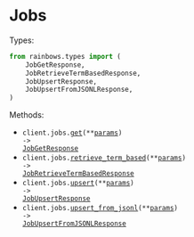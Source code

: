 # Jobs

Types:

```python
from rainbows.types import (
    JobGetResponse,
    JobRetrieveTermBasedResponse,
    JobUpsertResponse,
    JobUpsertFromJSONLResponse,
)
```

Methods:

- <code title="post /jobs/get">client.jobs.<a href="./src/rainbows/resources/jobs.py">get</a>(\*\*<a href="src/rainbows/types/job_get_params.py">params</a>) -> <a href="./src/rainbows/types/job_get_response.py">JobGetResponse</a></code>
- <code title="post /jobs/retrieve_term_based">client.jobs.<a href="./src/rainbows/resources/jobs.py">retrieve_term_based</a>(\*\*<a href="src/rainbows/types/job_retrieve_term_based_params.py">params</a>) -> <a href="./src/rainbows/types/job_retrieve_term_based_response.py">JobRetrieveTermBasedResponse</a></code>
- <code title="post /jobs/upsert">client.jobs.<a href="./src/rainbows/resources/jobs.py">upsert</a>(\*\*<a href="src/rainbows/types/job_upsert_params.py">params</a>) -> <a href="./src/rainbows/types/job_upsert_response.py">JobUpsertResponse</a></code>
- <code title="post /jobs/upsert_from_jsonl">client.jobs.<a href="./src/rainbows/resources/jobs.py">upsert_from_jsonl</a>(\*\*<a href="src/rainbows/types/job_upsert_from_jsonl_params.py">params</a>) -> <a href="./src/rainbows/types/job_upsert_from_jsonl_response.py">JobUpsertFromJSONLResponse</a></code>
